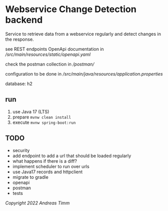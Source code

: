 # Webservice Change Detection backend

Service to retrieve data from a webservice regularly and detect changes in the response.

see REST endpoints OpenApi documentation in _/src/main/resources/static/openapi.yaml_

check the postman collection in _/postman/_

configuration to be done in _/src/main/java/resources/application.properties_

database: h2

## run
1. use Java 17 (LTS)
2. prepare `mvnw clean install`
3. execute `mvnw spring-boot:run`


## TODO
- security
- add endpoint to add a url that should be loaded regularly
- what happens if there is a diff?
- implement scheduler to run over urls
- use Java17 records and httpclient
- migrate to gradle
- openapi
- postman
- tests

_Copyright 2022 Andreas Timm_
